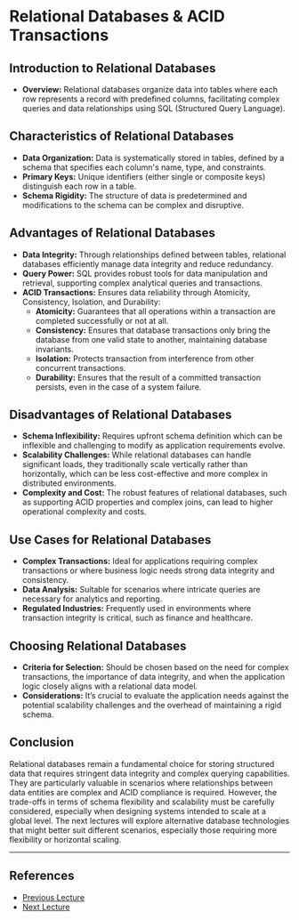 # Relational Databases & ACID Transactions

## Introduction to Relational Databases

- **Overview:** Relational databases organize data into tables where each row represents a record with predefined columns, facilitating complex queries and data relationships using SQL (Structured Query Language).

## Characteristics of Relational Databases

- **Data Organization:** Data is systematically stored in tables, defined by a schema that specifies each column's name, type, and constraints.
- **Primary Keys:** Unique identifiers (either single or composite keys) distinguish each row in a table.
- **Schema Rigidity:** The structure of data is predetermined and modifications to the schema can be complex and disruptive.

## Advantages of Relational Databases

- **Data Integrity:** Through relationships defined between tables, relational databases efficiently manage data integrity and reduce redundancy.
- **Query Power:** SQL provides robust tools for data manipulation and retrieval, supporting complex analytical queries and transactions.
- **ACID Transactions:** Ensures data reliability through Atomicity, Consistency, Isolation, and Durability:
  - **Atomicity:** Guarantees that all operations within a transaction are completed successfully or not at all.
  - **Consistency:** Ensures that database transactions only bring the database from one valid state to another, maintaining database invariants.
  - **Isolation:** Protects transaction from interference from other concurrent transactions.
  - **Durability:** Ensures that the result of a committed transaction persists, even in the case of a system failure.

## Disadvantages of Relational Databases

- **Schema Inflexibility:** Requires upfront schema definition which can be inflexible and challenging to modify as application requirements evolve.
- **Scalability Challenges:** While relational databases can handle significant loads, they traditionally scale vertically rather than horizontally, which can be less cost-effective and more complex in distributed environments.
- **Complexity and Cost:** The robust features of relational databases, such as supporting ACID properties and complex joins, can lead to higher operational complexity and costs.

## Use Cases for Relational Databases

- **Complex Transactions:** Ideal for applications requiring complex transactions or where business logic needs strong data integrity and consistency.
- **Data Analysis:** Suitable for scenarios where intricate queries are necessary for analytics and reporting.
- **Regulated Industries:** Frequently used in environments where transaction integrity is critical, such as finance and healthcare.

## Choosing Relational Databases

- **Criteria for Selection:** Should be chosen based on the need for complex transactions, the importance of data integrity, and when the application logic closely aligns with a relational data model.
- **Considerations:** It’s crucial to evaluate the application needs against the potential scalability challenges and the overhead of maintaining a rigid schema.

## Conclusion

Relational databases remain a fundamental choice for storing structured data that requires stringent data integrity and complex querying capabilities. They are particularly valuable in scenarios where relationships between data entities are complex and ACID compliance is required. However, the trade-offs in terms of schema flexibility and scalability must be carefully considered, especially when designing systems intended to scale at a global level. The next lectures will explore alternative database technologies that might better suit different scenarios, especially those requiring more flexibility or horizontal scaling.

---

## References

- [Previous Lecture](../05%20-%20Large%20Scale%20Systems%20Architectural%20Building%20Blocks/08%20-%20CDN%20Solutions%20&%20Cloud%20Technologies.md)
- [Next Lecture](./02%20-%20Non-Relational%20Databases.md)
